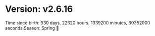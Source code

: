 # Version: v2.6.16
Time since birth: 930 days, 22320 hours, 1339200 minutes, 80352000 seconds
Season: Spring 🌸
